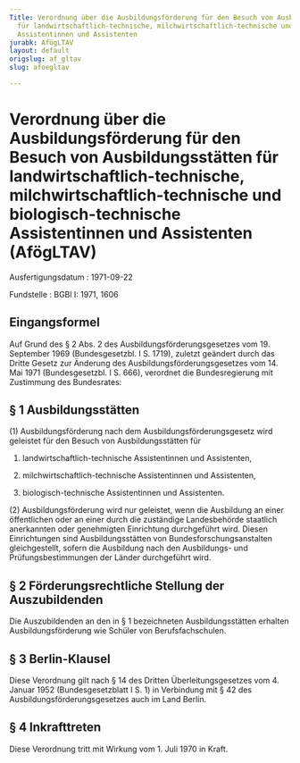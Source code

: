 ```yaml
---
Title: Verordnung über die Ausbildungsförderung für den Besuch von Ausbildungsstätten
  für landwirtschaftlich-technische, milchwirtschaftlich-technische und biologisch-technische
  Assistentinnen und Assistenten
jurabk: AfögLTAV
layout: default
origslug: af_gltav
slug: afoegltav

---
```


# Verordnung über die Ausbildungsförderung für den Besuch von Ausbildungsstätten für landwirtschaftlich-technische, milchwirtschaftlich-technische und biologisch-technische Assistentinnen und Assistenten (AfögLTAV)

Ausfertigungsdatum
:   1971-09-22

Fundstelle
:   BGBl I: 1971, 1606

## Eingangsformel

Auf Grund des § 2 Abs. 2 des Ausbildungsförderungsgesetzes vom 19.
September 1969 (Bundesgesetzbl. I S. 1719), zuletzt geändert durch das
Dritte Gesetz zur Änderung des Ausbildungsförderungsgesetzes vom 14.
Mai 1971 (Bundesgesetzbl. I S. 666), verordnet die Bundesregierung mit
Zustimmung des Bundesrates:

## § 1 Ausbildungsstätten

(1) Ausbildungsförderung nach dem Ausbildungsförderungsgesetz wird
geleistet für den Besuch von Ausbildungsstätten für

1.  landwirtschaftlich-technische Assistentinnen und Assistenten,


2.  milchwirtschaftlich-technische Assistentinnen und Assistenten,


3.  biologisch-technische Assistentinnen und Assistenten.




(2) Ausbildungsförderung wird nur geleistet, wenn die Ausbildung an
einer öffentlichen oder an einer durch die zuständige Landesbehörde
staatlich anerkannten oder genehmigten Einrichtung durchgeführt wird.
Diesen Einrichtungen sind Ausbildungsstätten von
Bundesforschungsanstalten gleichgestellt, sofern die Ausbildung nach
den Ausbildungs- und Prüfungsbestimmungen der Länder durchgeführt
wird.

## § 2 Förderungsrechtliche Stellung der Auszubildenden

Die Auszubildenden an den in § 1 bezeichneten Ausbildungsstätten
erhalten Ausbildungsförderung wie Schüler von Berufsfachschulen.

## § 3 Berlin-Klausel

Diese Verordnung gilt nach § 14 des Dritten Überleitungsgesetzes vom
4\. Januar 1952 (Bundesgesetzblatt I S. 1) in Verbindung mit § 42 des
Ausbildungsförderungsgesetzes auch im Land Berlin.

## § 4 Inkrafttreten

Diese Verordnung tritt mit Wirkung vom 1. Juli 1970 in Kraft.

